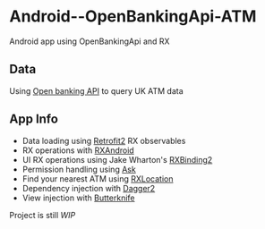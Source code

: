 # Android--OpenBankingApi-ATM
Android app using OpenBankingApi and RX

## Data
Using [Open banking API](https://www.openbanking.org.uk/open-data-apis) to query UK ATM data

## App Info
- Data loading using [Retrofit2](https://github.com/square/retrofit) RX observables
- RX operations with [RXAndroid](https://github.com/ReactiveX/RxAndroid)
- UI RX operations using Jake Wharton's [RXBinding2](https://github.com/JakeWharton/RxBinding)
- Permission handling using [Ask](https://github.com/00ec454/Ask)
- Find your nearest ATM using [RXLocation](https://github.com/patloew/RxLocation)
- Dependency injection with [Dagger2](https://github.com/google/dagger)
- View injection with [Butterknife](https://github.com/JakeWharton/butterknife)

Project is still *WIP*

